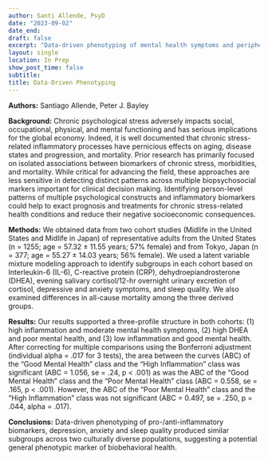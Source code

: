 ```yaml
---
author: Santi Allende, PsyD
date: "2023-09-02"
date_end: 
draft: false
excerpt: "Data-driven phenotyping of mental health symptoms and peripheral biomarkers (manuscript in preparation)"
layout: single
location: In Prep
show_post_time: false
subtitle:
title: Data-Driven Phenotyping
---
```


**Authors:** Santiago Allende, Peter J. Bayley 

**Background:** Chronic psychological stress adversely impacts social, occupational, physical, and mental functioning and has serious implications for the global economy. Indeed, it is well documented that chronic stress-related inflammatory processes have pernicious effects on aging, disease states and progression, and mortality. Prior research has primarily focused on isolated associations between biomarkers of chronic stress, morbidities, and mortality. While critical for advancing the field, these approaches are less sensitive in detecting distinct patterns across multiple biopsychosocial markers important for clinical decision making. Identifying person-level patterns of multiple psychological constructs and inflammatory biomarkers could help to exact prognosis and treatments for chronic stress-related health conditions and reduce their negative socioeconomic consequences.

**Methods:** We obtained data from two cohort studies (Midlife in the United States and Midlife in Japan) of representative adults from the United States (n = 1255; age = 57.32 ± 11.55 years; 57% female) and from Tokyo, Japan (n = 377; age = 55.27 ± 14.03 years; 56% female). We used a latent variable mixture modeling approach to identify subgroups in each cohort based on Interleukin-6 (IL-6), C-reactive protein (CRP), dehydroepiandrosterone (DHEA), evening salivary cortisol/12-hr overnight urinary excretion of cortisol, depressive and anxiety symptoms, and sleep quality. We also examined differences in all-cause mortality among the three derived groups.

**Results:**  Our results supported a three-profile structure in both cohorts: (1) high inflammation and moderate mental health symptoms, (2) high DHEA and poor mental health, and (3) low inflammation and good mental health. After correcting for multiple comparisons using the Bonferroni adjustment (individual alpha = .017 for 3 tests), the area between the curves (ABC) of the “Good Mental Health” class and the “High Inflammation” class was significant (ABC = 1.056, se = .24, p < .001) as was the ABC of the “Good Mental Health” class and the “Poor Mental Health” class (ABC = 0.558, se = .165, p < .001). However, the ABC of the “Poor Mental Health” class and the “High Inflammation” class was not significant (ABC = 0.497, se = .250, p = .044, alpha = .017).

**Conclusions:** Data-driven phenotyping of pro-/anti-inflammatory biomarkers, depression, anxiety and sleep quality produced similar subgroups across two culturally diverse populations, suggesting a potential general phenotypic marker of biobehavioral health.
